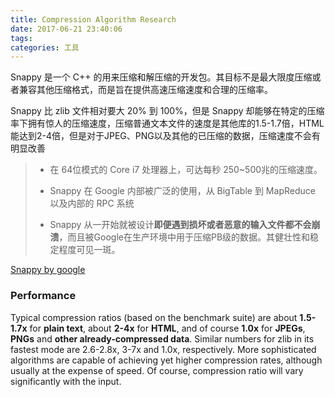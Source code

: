 ```yaml
---
title: Compression Algorithm Research
date: 2017-06-21 23:40:06
tags:
categories: 工具
---
```


Snappy 是一个 C++ 的用来压缩和解压缩的开发包。其目标不是最大限度压缩或者兼容其他压缩格式，而是旨在提供高速压缩速度和合理的压缩率。

Snappy 比 zlib 文件相对要大 20% 到 100%，但是 Snappy 却能够在特定的压缩率下拥有惊人的压缩速度，压缩普通文本文件的速度是其他库的1.5-1.7倍，HTML能达到2-4倍，但是对于JPEG、PNG以及其他的已压缩的数据，压缩速度不会有明显改善


> - 在 64位模式的 Core i7 处理器上，可达每秒 250~500兆的压缩速度。
>
>
> - Snappy 在 Google 内部被广泛的使用，从 BigTable 到 MapReduce 以及内部的 RPC 系统
> - Snappy 从一开始就被设计**即便遇到损坏或者恶意的输入文件都不会崩溃**，而且被Google在生产环境中用于压缩PB级的数据。其健壮性和稳定程度可见一斑。



[Snappy by google](http://google.github.io/snappy/)



### Performance

Typical compression ratios (based on the benchmark suite) are about **1.5-1.7x** for **plain text**, about **2-4x** for **HTML**, and of course **1.0x** for **JPEGs**, **PNGs** and **other already-compressed data**. Similar numbers for zlib in its fastest mode are 2.6-2.8x, 3-7x and 1.0x, respectively. More sophisticated algorithms are capable of achieving yet higher compression rates, although usually at the expense of speed. Of course, compression ratio will vary significantly with the input.
